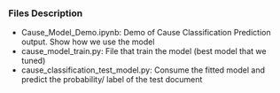 ### Files Description

- Cause_Model_Demo.ipynb: Demo of Cause Classification Prediction output. Show how we use the model
- cause_model_train.py: File that train the model (best model that we tuned)
- cause_classification_test_model.py: Consume the fitted model and predict the probability/ label of the test document

